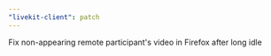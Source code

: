 ```yaml
---
"livekit-client": patch
---
```


Fix non-appearing remote participant's video in Firefox after long idle
